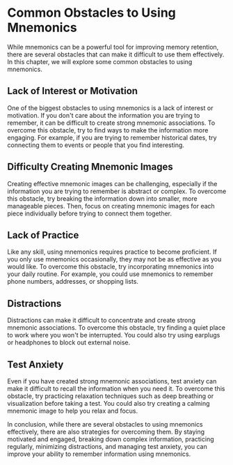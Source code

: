 # Common Obstacles to Using Mnemonics

While mnemonics can be a powerful tool for improving memory retention, there are several obstacles that can make it difficult to use them effectively. In this chapter, we will explore some common obstacles to using mnemonics.

Lack of Interest or Motivation
------------------------------

One of the biggest obstacles to using mnemonics is a lack of interest or motivation. If you don't care about the information you are trying to remember, it can be difficult to create strong mnemonic associations. To overcome this obstacle, try to find ways to make the information more engaging. For example, if you are trying to remember historical dates, try connecting them to events or people that you find interesting.

Difficulty Creating Mnemonic Images
-----------------------------------

Creating effective mnemonic images can be challenging, especially if the information you are trying to remember is abstract or complex. To overcome this obstacle, try breaking the information down into smaller, more manageable pieces. Then, focus on creating mnemonic images for each piece individually before trying to connect them together.

Lack of Practice
----------------

Like any skill, using mnemonics requires practice to become proficient. If you only use mnemonics occasionally, they may not be as effective as you would like. To overcome this obstacle, try incorporating mnemonics into your daily routine. For example, you could use mnemonics to remember phone numbers, addresses, or shopping lists.

Distractions
------------

Distractions can make it difficult to concentrate and create strong mnemonic associations. To overcome this obstacle, try finding a quiet place to work where you won't be interrupted. You could also try using earplugs or headphones to block out external noise.

Test Anxiety
------------

Even if you have created strong mnemonic associations, test anxiety can make it difficult to recall the information when you need it. To overcome this obstacle, try practicing relaxation techniques such as deep breathing or visualization before taking a test. You could also try creating a calming mnemonic image to help you relax and focus.

In conclusion, while there are several obstacles to using mnemonics effectively, there are also strategies for overcoming them. By staying motivated and engaged, breaking down complex information, practicing regularly, minimizing distractions, and managing test anxiety, you can improve your ability to remember information using mnemonics.
